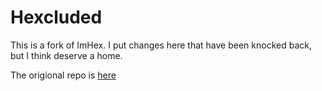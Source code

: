 # Hexcluded

This is a fork of ImHex.
I put changes here that have been knocked back, but I think deserve a home.

The origional repo is [here](https://github.com/WerWolv/ImHex)
